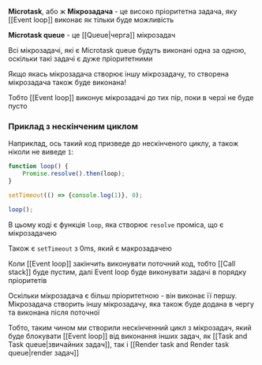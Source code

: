 **Microtask**, або ж **Мікрозадача** - це високо пріоритетна задача, яку [[Event loop]] виконає як тільки буде можливість

**Microtask queue** - це [[Queue|черга]] мікрозадач

Всі мікрозадачі, які є Microtask queue будуть виконані одна за одною, оскільки такі задачі є дуже пріоритетними

Якщо якась мікрозадача створює іншу мікрозадачу, то створена мікрозадача також буде виконана!

Тобто [[Event loop]] виконує мікрозадачі до тих пір, поки в черзі не буде пусто
### Приклад з нескінченим циклом

Наприклад, ось такий код призведе до нескінченого циклу, а також ніколи не виведе `1`:

```ts
function loop() {
	Promise.resolve().then(loop);   
}

setTimeout(() => {console.log(1)}, 0);

loop();
```

В цьому коді є функція `loop`, яка створює `resolve` проміса, що є мікрозадачею

Також є `setTimeout` з 0ms, який є макрозадачею

Коли [[Event loop]] закінчить виконувати поточний код, тобто [[Call stack]] буде пустим, далі Event loop буде виконувати задачі в порядку пріоритетів

Оскільки мікрозадача є більш пріоритетною - він виконає її першу. Мікрозадача створить іншу мікрозадачу, яка також буде додана в чергу та виконана після поточної

 Тобто, таким чином ми створили нескінченний цикл з мікрозадач, який буде блокувати [[Event loop]] від виконання інших задач, як [[Task and Task queue|звичайних задач]], так і [[Render task and Render task queue|render задач]]

